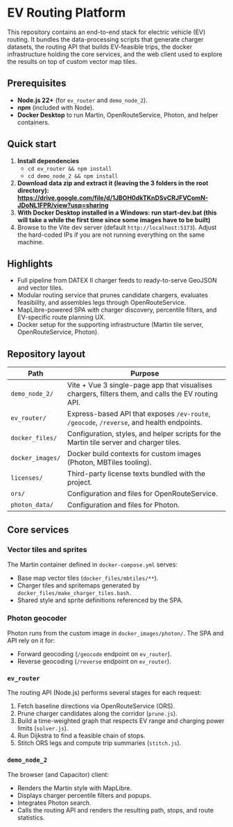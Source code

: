 # EV Routing Platform

This repository contains an end-to-end stack for electric vehicle (EV) routing. It bundles the data-processing scripts that generate charger datasets, the routing API that builds EV-feasible trips, the docker infrastructure holding the core services, and the web client used to explore the results on top of custom vector map tiles.

## Prerequisites

- **Node.js 22+** (for `ev_router` and `demo_node_2`).
- **npm** (included with Node).
- **Docker Desktop**  to run Martin, OpenRouteService, Photon, and helper containers.

## Quick start

1. **Install dependencies**  
   - `cd ev_router && npm install`  
   - `cd demo_node_2 && npm install`
2. **Download data zip and extract it (leaving the 3 folders in the root directory): https://drive.google.com/file/d/1JBOH0dkTKnDSvCRJFVComN-JDoNL1FPR/view?usp=sharing**
3. **With Docker Desktop installed in a Windows: run start-dev.bat (this will take a while the first time since some images have to be built)** 
4. Browse to the Vite dev server (default `http://localhost:5173`). Adjust the hard-coded IPs if you are not running everything on the same machine.

## Highlights

- Full pipeline from DATEX II charger feeds to ready-to-serve GeoJSON and vector tiles.
- Modular routing service that prunes candidate chargers, evaluates feasibility, and assembles legs through OpenRouteService.
- MapLibre-powered SPA with charger discovery, percentile filters, and EV-specific route planning UX.
- Docker setup for the supporting infrastructure (Martin tile server, OpenRouteService, Photon).

## Repository layout

| Path | Purpose |
| --- | --- |
| `demo_node_2/` | Vite + Vue 3 single-page app that visualises chargers, filters them, and calls the EV routing API. |
| `ev_router/` | Express-based API that exposes `/ev-route`, `/geocode`, `/reverse`, and health endpoints. |
| `docker_files/` | Configuration, styles, and helper scripts for the Martin tile server and charger tiles. |
| `docker_images/` | Docker build contexts for custom images (Photon, MBTiles tooling). |
| `licenses/` | Third-party license texts bundled with the project. |
| `ors/` | Configuration and files for OpenRouteService. |
| `photon_data/` | Configuration and files for Photon. |


## Core services

### Vector tiles and sprites

The Martin container defined in `docker-compose.yml` serves:

- Base map vector tiles (`docker_files/mbtiles/**`).
- Charger tiles and spritemaps generated by `docker_files/make_charger_tiles.bash`.
- Shared style and sprite definitions referenced by the SPA.

### Photon geocoder

Photon runs from the custom image in `docker_images/photon/`. The SPA and API rely on it for:

- Forward geocoding (`/geocode` endpoint on `ev_router`).
- Reverse geocoding (`/reverse` endpoint on `ev_router`).

### `ev_router`

The routing API (Node.js) performs several stages for each request:

1. Fetch baseline directions via OpenRouteService (ORS).
2. Prune charger candidates along the corridor (`prune.js`).
3. Build a time-weighted graph that respects EV range and charging power limits (`solver.js`).
4. Run Dijkstra to find a feasible chain of stops.
5. Stitch ORS legs and compute trip summaries (`stitch.js`).

### `demo_node_2`

The browser (and Capacitor) client:

- Renders the Martin style with MapLibre.
- Displays charger percentile filters and popups.
- Integrates Photon search.
- Calls the routing API and renders the resulting path, stops, and route statistics.